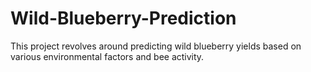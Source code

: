 # Wild-Blueberry-Prediction
This project revolves around predicting wild blueberry yields based on various environmental factors and bee activity.
